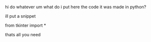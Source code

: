 hi
do whatever
um
what do i put here
the code
it was made in python?

ill put a snippet

from tkinter import *

thats all you need
